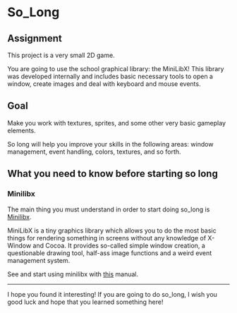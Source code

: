 # So_Long

## Assignment

This project is a very small 2D game.

You are going to use the school graphical library: the MiniLibX! This library was
developed internally and includes basic necessary tools to open a window, create images
and deal with keyboard and mouse events.

## Goal

Make you work with textures, sprites, and some other very basic gameplay elements.

So long will help you improve your skills in the following areas: window management,
event handling, colors, textures, and so forth.

## What you need to know before starting so long

### Minilibx

The main thing you must understand in order to start doing so_long is <a href="https://harm-smits.github.io/42docs/libs/minilibx">Minilibx</a>.

MiniLibX is a tiny graphics library which allows you to do the most basic things for rendering something in screens without any knowledge of X-Window and Cocoa. It provides so-called simple window creation, a questionable drawing tool, half-ass image functions and a weird event management system.

See and start using minilibx with <a href="https://qst0.github.io/ft_libgfx/man_mlx.html">this</a> manual.

<hr>

I hope you found it interesting!
If you are going to do so_long, I wish you good luck and hope that you learned something here!
